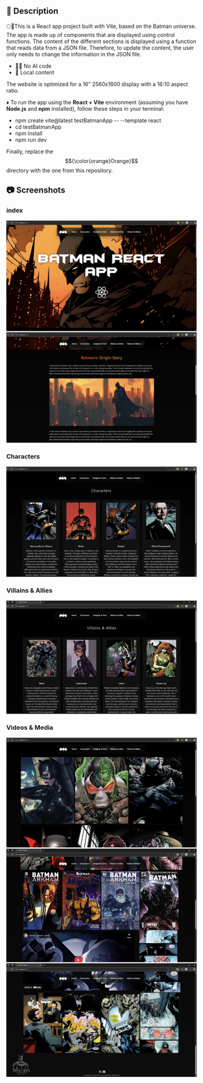 ## 📄 Description

🌕🦇This is a React app project built with Vite, based on the Batman universe. The app is made up of components that are displayed using control functions.
The content of the different sections is displayed using a function that reads data from a JSON file. Therefore, to update the content, the user only needs to change the information in the JSON file.

* 🚫🤖 No AI code 
* 📁 Local content

The website is optimized for a 16" 2560x1600 display with a 16:10 aspect ratio.

♦️ To run the app using the **React + Vite** environment (assuming you have **Node.js** and **npm** installed), follow these steps in your terminal:

* npm create vite@latest testBatmanApp -- --template react
* cd testBatmanApp
* npm install
* npm run dev

Finally, replace the $${\color{orange}Orange}$$ directory with the one from this repository.
    

## 📷 Screenshots

### index
![Screenshot1](screenshots/Screenshot1.webp)
![Screenshot2](screenshots/Screenshot2.webp)
### Characters
![Screenshot3](screenshots/Screenshot3.webp)
### Villains & Allies
![Screenshot4](screenshots/Screenshot4.webp)
### Videos & Media
![Screenshot5](screenshots/Screenshot5.webp)
![Screenshot6](screenshots/Screenshot6.webp)
![Screenshot7](screenshots/Screenshot7.webp)



  




